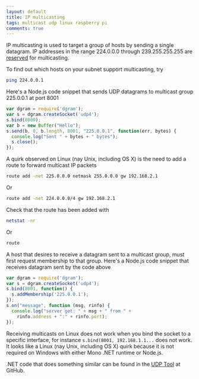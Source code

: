 ```yaml
---
layout: default
title: IP multicasting
tags: multicast udp linux raspberry pi
comments: true
---
```


IP multicasting is used to target a group of hosts by sending a single datagram. IP addresses in the range 224.0.0.0 through 239.255.255.255 are [reserved](http://www.iana.org/assignments/multicast-addresses/multicast-addresses.xhtml) for multicasting.

To find out which hosts on your subnet support multicasting, try

```bash
ping 224.0.0.1
```

Here's a Node.js code snippet that sends UDP datagrams to multicast group 225.0.0.1 at port 8001

```javascript
var dgram = require('dgram');
var s = dgram.createSocket('udp4');
s.bind(8000);
var b = new Buffer("Hello");
s.send(b, 0, b.length, 8001, "225.0.0.1", function(err, bytes) {
  console.log("Sent " + bytes + " bytes");
  s.close();
});
```

A quirk observed on Linux (nay Unix, including OS X) is the need to add a route to forward multicast IP packets

```bash
route add -net 225.0.0.0 netmask 255.0.0.0 gw 192.168.2.1
```

Or

```bash
route add -net 224.0.0.0/4 gw 192.168.2.1
```

Check that the route has been added with

```bash
netstat -nr
```

Or

```bash
route
```

A host that desires to receive a datagram sent to a multicast group, must first request membership to that group. Here's a Node.js code snippet that receives datagram sent by the code above

```javascript
var dgram = require('dgram');
var s = dgram.createSocket('udp4');
s.bind(8001, function() {
  s.addMembership('225.0.0.1');
});
s.on("message", function (msg, rinfo) {
  console.log("server got: " + msg + " from " +
    rinfo.address + ":" + rinfo.port);
});
```

Receiving multicasts on Linux does not work when you bind the socket to a specific interface, for instance `s.bind(8001, 192.168.1.1...` does not work. It looks like a Linux (nay Unix, including OS X) quirk because it is not required on Windows with either Mono .NET runtime or Node.js.

.NET code that does something similar can be found in the [UDP Tool](https://github.com/tewarid/net-tools/tree/master/UdpTool) at GitHub.
